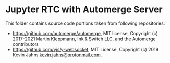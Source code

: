 # Jupyter RTC with Automerge Server

This folder contains source code portions taken from following repositories:

- https://github.com/automerge/automerge, MIT license, Copyright (c) 2017-2021 Martin Kleppmann, Ink & Switch LLC, and the Automerge contributors
- https://github.com/yjs/y-websocket, MIT License, Copyright (c) 2019 Kevin Jahns <kevin.jahns@protonmail.com>.
